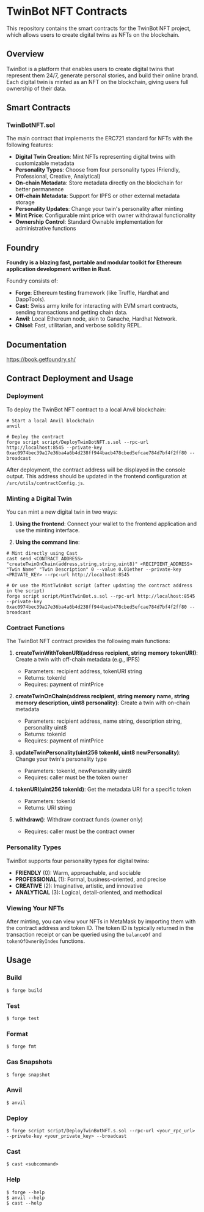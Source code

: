 # TwinBot NFT Contracts

This repository contains the smart contracts for the TwinBot NFT project, which allows users to create digital twins as NFTs on the blockchain.

## Overview

TwinBot is a platform that enables users to create digital twins that represent them 24/7, generate personal stories, and build their online brand. Each digital twin is minted as an NFT on the blockchain, giving users full ownership of their data.

## Smart Contracts

### TwinBotNFT.sol

The main contract that implements the ERC721 standard for NFTs with the following features:

- **Digital Twin Creation**: Mint NFTs representing digital twins with customizable metadata
- **Personality Types**: Choose from four personality types (Friendly, Professional, Creative, Analytical)
- **On-chain Metadata**: Store metadata directly on the blockchain for better permanence
- **Off-chain Metadata**: Support for IPFS or other external metadata storage
- **Personality Updates**: Change your twin's personality after minting
- **Mint Price**: Configurable mint price with owner withdrawal functionality
- **Ownership Control**: Standard Ownable implementation for administrative functions

## Foundry

**Foundry is a blazing fast, portable and modular toolkit for Ethereum application development written in Rust.**

Foundry consists of:

-   **Forge**: Ethereum testing framework (like Truffle, Hardhat and DappTools).
-   **Cast**: Swiss army knife for interacting with EVM smart contracts, sending transactions and getting chain data.
-   **Anvil**: Local Ethereum node, akin to Ganache, Hardhat Network.
-   **Chisel**: Fast, utilitarian, and verbose solidity REPL.

## Documentation

https://book.getfoundry.sh/

## Contract Deployment and Usage

### Deployment

To deploy the TwinBot NFT contract to a local Anvil blockchain:

```shell
# Start a local Anvil blockchain
anvil

# Deploy the contract
forge script script/DeployTwinBotNFT.s.sol --rpc-url http://localhost:8545 --private-key 0xac0974bec39a17e36ba4a6b4d238ff944bacb478cbed5efcae784d7bf4f2ff80 --broadcast
```

After deployment, the contract address will be displayed in the console output. This address should be updated in the frontend configuration at `/src/utils/contractConfig.js`.

### Minting a Digital Twin

You can mint a new digital twin in two ways:

1. **Using the frontend**: Connect your wallet to the frontend application and use the minting interface.

2. **Using the command line**:

```shell
# Mint directly using Cast
cast send <CONTRACT_ADDRESS> "createTwinOnChain(address,string,string,uint8)" <RECIPIENT_ADDRESS> "Twin Name" "Twin Description" 0 --value 0.01ether --private-key <PRIVATE_KEY> --rpc-url http://localhost:8545

# Or use the MintTwinBot script (after updating the contract address in the script)
forge script script/MintTwinBot.s.sol --rpc-url http://localhost:8545 --private-key 0xac0974bec39a17e36ba4a6b4d238ff944bacb478cbed5efcae784d7bf4f2ff80 --broadcast
```

### Contract Functions

The TwinBot NFT contract provides the following main functions:

1. **createTwinWithTokenURI(address recipient, string memory tokenURI)**: Create a twin with off-chain metadata (e.g., IPFS)
   - Parameters: recipient address, tokenURI string
   - Returns: tokenId
   - Requires: payment of mintPrice

2. **createTwinOnChain(address recipient, string memory name, string memory description, uint8 personality)**: Create a twin with on-chain metadata
   - Parameters: recipient address, name string, description string, personality uint8
   - Returns: tokenId
   - Requires: payment of mintPrice

3. **updateTwinPersonality(uint256 tokenId, uint8 newPersonality)**: Change your twin's personality type
   - Parameters: tokenId, newPersonality uint8
   - Requires: caller must be the token owner

4. **tokenURI(uint256 tokenId)**: Get the metadata URI for a specific token
   - Parameters: tokenId
   - Returns: URI string

5. **withdraw()**: Withdraw contract funds (owner only)
   - Requires: caller must be the contract owner

### Personality Types

TwinBot supports four personality types for digital twins:

- **FRIENDLY** (0): Warm, approachable, and sociable
- **PROFESSIONAL** (1): Formal, business-oriented, and precise
- **CREATIVE** (2): Imaginative, artistic, and innovative
- **ANALYTICAL** (3): Logical, detail-oriented, and methodical

### Viewing Your NFTs

After minting, you can view your NFTs in MetaMask by importing them with the contract address and token ID. The token ID is typically returned in the transaction receipt or can be queried using the `balanceOf` and `tokenOfOwnerByIndex` functions.

## Usage

### Build

```shell
$ forge build
```

### Test

```shell
$ forge test
```

### Format

```shell
$ forge fmt
```

### Gas Snapshots

```shell
$ forge snapshot
```

### Anvil

```shell
$ anvil
```

### Deploy

```shell
$ forge script script/DeployTwinBotNFT.s.sol --rpc-url <your_rpc_url> --private-key <your_private_key> --broadcast
```

### Cast

```shell
$ cast <subcommand>
```

### Help

```shell
$ forge --help
$ anvil --help
$ cast --help
```
